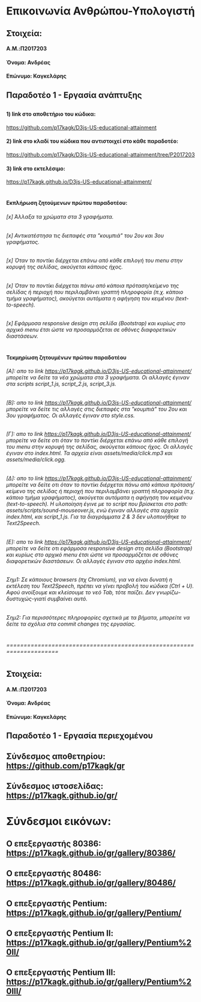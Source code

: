 # Επικοινωνία Ανθρώπου-Υπολογιστή
##
## Στοιχεία:
#### A.M.:Π2017203
#### Όνομα: Ανδρέας
#### Επώνυμο: Καγκελάρης
##
## Παραδοτέο 1 - Εργασία ανάπτυξης
##
#### 1) link στο αποθετήριο του κώδικα:
https://github.com/p17kagk/D3js-US-educational-attainment
#### 2) link στο κλαδί του κώδικα που αντιστοιχεί στο κάθε παραδοτέο:
https://github.com/p17kagk/D3js-US-educational-attainment/tree/P2017203
#### 3) link στο εκτελέσιμο:
https://p17kagk.github.io/D3js-US-educational-attainment/
#
#### Εκπλήρωση ζητούμενων πρώτου παραδοτέου:
###### [x] Άλλαξα τα χρώματα στα 3 γραφήματα.
######
###### [x] Αντικατέστησα τις διεπαφές στα "κουμπιά" του 2ου και 3ου γραφήματος.
######
###### [x] Όταν το ποντίκι διέρχεται επάνω από κάθε επιλογή του menu στην κορυφή της σελίδας, ακούγεται κάποιος ήχος.
######
###### [x] Όταν το ποντίκι διέρχεται πάνω από κάποια πρόταση/κείμενο της σελίδας ή περιοχή που περιλαμβάνει γραπτή πληροφορία (π.χ. κάποιο τμήμα γραφήματος), ακούγεται αυτόματα η αφήγηση του κειμένου (text-to-speech).
######
###### [x] Εφάρμοσα responsive design στη σελίδα (Bootstrap) και κυρίως στο αρχικό menu έτσι ώστε να προσαρμόζεται σε οθόνες διαφορετικών διαστάσεων.
#
#### Τεκμηρίωση ζητουμένων πρώτου παραδοτέου
###### [Α]: απο το link https://p17kagk.github.io/D3js-US-educational-attainment/ μπορείτε να δείτε τα νέα χρώματα στα 3 γραφήματα. Οι αλλαγές έγιναν στα scripts script_1.js, script_2.js, script_3.js.
###### [Β]: απο το link https://p17kagk.github.io/D3js-US-educational-attainment/ μπορείτε να δείτε τις αλλαγές στις διεπαφές στα "κουμπιά" του 2ου και 3ου γραφήματος. Οι αλλαγές έγιναν στο style.css.
###### [Γ]: απο το link https://p17kagk.github.io/D3js-US-educational-attainment/ μπορείτε να δείτε οτι όταν το ποντίκι διέρχεται επάνω από κάθε επιλογή του menu στην κορυφή της σελίδας, ακούγεται κάποιος ήχος. Οι αλλαγές έγιναν στο index.html. Τα αρχεία είναι assets/media/click.mp3 και assets/media/click.ogg.
###### [Δ]: απο το link https://p17kagk.github.io/D3js-US-educational-attainment/ μπορείτε να δείτε οτι όταν το ποντίκι διέρχεται πάνω από κάποια πρόταση/κείμενο της σελίδας ή περιοχή που περιλαμβάνει γραπτή πληροφορία (π.χ. κάποιο τμήμα γραφήματος), ακούγεται αυτόματα η αφήγηση του κειμένου (text-to-speech). Η υλοποίηση έγινε με το script που βρίσκεται στο path: assets/scripts/sound-mouseover.js, ενώ έγιναν αλλαγές στα αρχεία index.html, και script_1.js. Για τα διαγράμματα 2 & 3 δεν υλοποιήθηκε το Text2Speech.
###### [Ε]: απο το link https://p17kagk.github.io/D3js-US-educational-attainment/ μπορείτε να δείτε οτι εφάρμοσα responsive design στη σελίδα (Bootstrap) και κυρίως στο αρχικό menu έτσι ώστε να προσαρμόζεται σε οθόνες διαφορετικών διαστάσεων. Οι αλλαγές έγιναν στο αρχέιο index.html.
###### Σημ1: Σε κάποιους browsers (πχ Chromium), για να είναι δυνατή η εκτέλεση του Text2Speech, πρέπει να γίνει προβολή του κώδικα (Ctrl + U). Αφού ανοίξουμε και κλείσουμε το νεό Tab, τότε παίζει. Δεν γνωρίζω-δυστυχώς-γιατί συμβαίνει αυτό.
###### Σημ2: Για περισσότερες πληροφορίες σχετικά με τα βήματα, μπορείτε να δείτε τα σχόλια στα commit changes της εργασίας.
#
###### =====================================================================
#
## Στοιχεία:
#### A.M.:Π2017203
#### Όνομα: Ανδρέας
#### Επώνυμο: Καγκελάρης
##
## Παραδοτέο 1 - Εργασία περιεχομένου 
##
##
## Σύνδεσμος αποθετηρίου: https://github.com/p17kagk/gr
## Σύνδεσμος ιστοσελίδας: https://p17kagk.github.io/gr/

# Σύνδεσμοι εικόνων:
##  Ο επεξεργαστής 80386: https://p17kagk.github.io/gr/gallery/80386/
##  Ο επεξεργαστής 80486: https://p17kagk.github.io/gr/gallery/80486/
##  Ο επεξεργαστής Pentium: https://p17kagk.github.io/gr/gallery/Pentium/
##  Ο επεξεργαστής Pentium II: https://p17kagk.github.io/gr/gallery/Pentium%20II/
##  Ο επεξεργαστής Pentium III: https://p17kagk.github.io/gr/gallery/Pentium%20III/
